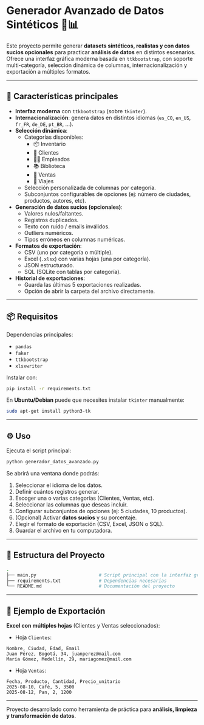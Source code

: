 # Generador Avanzado de Datos Sintéticos 🧪📊

Este proyecto permite generar **datasets sintéticos, realistas y con datos sucios opcionales** para practicar **análisis de datos** en distintos escenarios.  
Ofrece una interfaz gráfica moderna basada en `ttkbootstrap`, con soporte multi-categoría, selección dinámica de columnas, internacionalización y exportación a múltiples formatos.

---

## 🚀 Características principales

- **Interfaz moderna** con `ttkbootstrap` (sobre `tkinter`).
- **Internacionalización**: genera datos en distintos idiomas (`es_CO`, `en_US`, `fr_FR`, `de_DE`, `pt_BR`, ...).
- **Selección dinámica**:
  - Categorías disponibles:  
    - 📦 Inventario  
    - 👥 Clientes  
    - 🧑‍💼 Empleados  
    - 📚 Biblioteca  
    - 🛒 Ventas  
    - 🚌 Viajes  
  - Selección personalizada de columnas por categoría.  
  - Subconjuntos configurables de opciones (ej: número de ciudades, productos, autores, etc).  
- **Generación de datos sucios (opcionales)**:
  - Valores nulos/faltantes.
  - Registros duplicados.
  - Texto con ruido / emails inválidos.
  - Outliers numéricos.
  - Tipos erróneos en columnas numéricas.
- **Formatos de exportación**:
  - CSV (uno por categoría o múltiple).
  - Excel (`.xlsx`) con varias hojas (una por categoría).
  - JSON estructurado.
  - SQL (SQLite con tablas por categoría).
- **Historial de exportaciones**:
  - Guarda las últimas 5 exportaciones realizadas.
  - Opción de abrir la carpeta del archivo directamente.

---

## 📦 Requisitos

Dependencias principales:

- `pandas`
- `faker`
- `ttkbootstrap`
- `xlsxwriter`

Instalar con:

```bash
pip install -r requirements.txt
```

En **Ubuntu/Debian** puede que necesites instalar `tkinter` manualmente:
```bash
sudo apt-get install python3-tk
```

---

## ⚙️ Uso

Ejecuta el script principal:

```bash
python generador_datos_avanzado.py
```

Se abrirá una ventana donde podrás:

1. Seleccionar el idioma de los datos.  
2. Definir cuántos registros generar.  
3. Escoger una o varias categorías (Clientes, Ventas, etc).  
4. Seleccionar las columnas que deseas incluir.  
5. Configurar subconjuntos de opciones (ej: 5 ciudades, 10 productos).  
6. (Opcional) Activar **datos sucios** y su porcentaje.  
7. Elegir el formato de exportación (CSV, Excel, JSON o SQL).  
8. Guardar el archivo en tu computadora.  

---

## 📂 Estructura del Proyecto

```bash
.
├── main.py                       # Script principal con la interfaz gráfica
├── requirements.txt              # Dependencias necesarias
└── README.md                     # Documentación del proyecto
```

---

## 📝 Ejemplo de Exportación

**Excel con múltiples hojas** (Clientes y Ventas seleccionados):  

- Hoja `Clientes`:
```
Nombre, Ciudad, Edad, Email
Juan Pérez, Bogotá, 34, juanperez@mail.com
María Gómez, Medellín, 29, mariagomez@mail.com
```

- Hoja `Ventas`:
```
Fecha, Producto, Cantidad, Precio_unitario
2025-08-10, Café, 5, 3500
2025-08-12, Pan, 2, 1200
```

---

Proyecto desarrollado como herramienta de práctica para **análisis, limpieza y transformación de datos**.